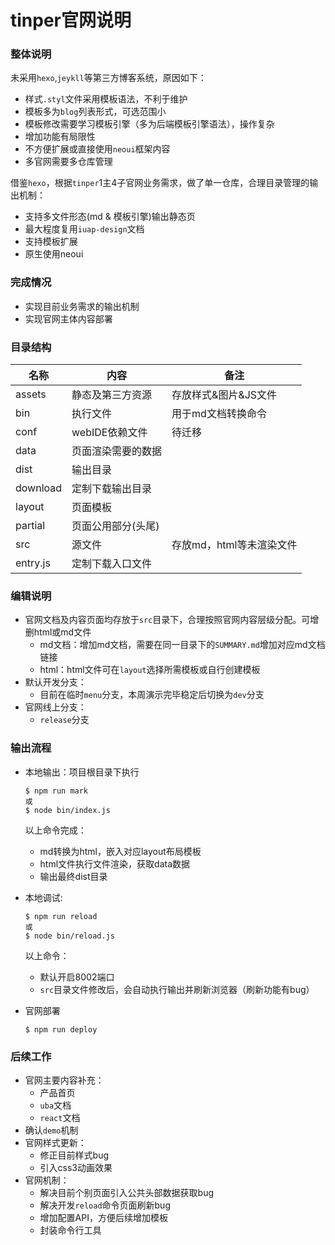 # tinper官网说明

### 整体说明

未采用`hexo`,`jeykll`等第三方博客系统，原因如下：

- 样式`.styl`文件采用模板语法，不利于维护
- 模板多为`blog`列表形式，可选范围小
- 模板修改需要学习模板引擎（多为后端模板引擎语法），操作复杂
- 增加功能有局限性
- 不方便扩展或直接使用`neoui`框架内容
- 多官网需要多仓库管理

借鉴`hexo`，根据`tinper`1主4子官网业务需求，做了单一仓库，合理目录管理的输出机制：

- 支持多文件形态(md & 模板引擎)输出静态页
- 最大程度复用`iuap-design`文档
- 支持模板扩展
- 原生使用neoui

### 完成情况

- 实现目前业务需求的输出机制
- 实现官网主体内容部署

### 目录结构

| 名称       | 内容         | 备注              |
| -------- | ---------- | --------------- |
| assets   | 静态及第三方资源   | 存放样式&图片&JS文件    |
| bin      | 执行文件       | 用于md文档转换命令      |
| conf     | webIDE依赖文件 | 待迁移             |
| data     | 页面渲染需要的数据  |                 |
| dist     | 输出目录       |                 |
| download | 定制下载输出目录   |                 |
| layout   | 页面模板       |                 |
| partial  | 页面公用部分(头尾) |                 |
| src      | 源文件        | 存放md，html等未渲染文件 |
| entry.js | 定制下载入口文件   |                 |

### 编辑说明

- 官网文档及内容页面均存放于`src`目录下，合理按照官网内容层级分配。可增删html或md文件
  - md文档：增加md文档，需要在同一目录下的`SUMMARY.md`增加对应md文档链接
  - html：html文件可在`layout`选择所需模板或自行创建模板
- 默认开发分支：
  - 目前在临时`menu`分支，本周演示完毕稳定后切换为`dev`分支
- 官网线上分支：
  - `release`分支

### 输出流程

- 本地输出：项目根目录下执行

  ```
  $ npm run mark
  或
  $ node bin/index.js
  ```

  以上命令完成：

  - md转换为html，嵌入对应layout布局模板
  - html文件执行文件渲染，获取data数据
  - 输出最终dist目录

- 本地调试:

  ```
  $ npm run reload
  或
  $ node bin/reload.js
  ```

  以上命令：

  - 默认开启8002端口
  - `src`目录文件修改后，会自动执行输出并刷新浏览器（刷新功能有bug）

- 官网部署

  ```
  $ npm run deploy
  ```

### 后续工作

- 官网主要内容补充：
  - 产品首页
  - `uba`文档
  - `react`文档
- 确认`demo`机制
- 官网样式更新：
  - 修正目前样式bug
  - 引入css3动画效果
- 官网机制：
  - 解决目前个别页面引入公共头部数据获取bug
  - 解决开发`reload`命令页面刷新bug
  - 增加配置API，方便后续增加模板
  - 封装命令行工具